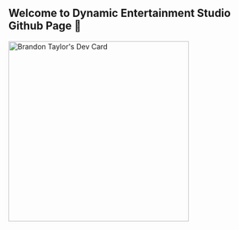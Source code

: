 ## Welcome to Dynamic Entertainment Studio Github Page 👋
<a href="https://app.daily.dev/dynamicentertainmentstudio"><img src="https://api.daily.dev/devcards/v2/clBaPyFHP95QU6tGI54Ms.png?type=default&r=8in" width="356" alt="Brandon Taylor's Dev Card"/></a>


